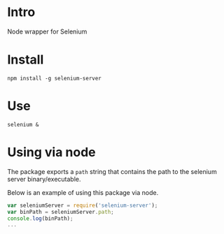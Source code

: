 # Intro

Node wrapper for Selenium

# Install

    npm install -g selenium-server

# Use

    selenium &

# Using via node

The package exports a `path` string that contains the path to the
selenium server binary/executable.

Below is an example of using this package via node.

```javascript
var seleniumServer = require('selenium-server');
var binPath = seleniumServer.path;
console.log(binPath);
...
```
